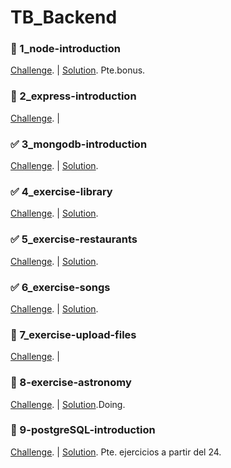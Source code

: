 # TB_Backend

### 👨 1_node-introduction
[Challenge](https://github.com/TommyTraddles/fs-pt2104-back/tree/master/node-introduction). | 
[Solution](https://github.com/TommyTraddles/TB_BK-Node-intro/blob/main/functions.js). Pte.bonus.

### 🧨 2_express-introduction
[Challenge](https://github.com/TheBridge-FullStackDeveloper/fs-pt2104-back/tree/master/express-introduction). | 

### ✅ 3_mongodb-introduction
[Challenge](https://github.com/TheBridge-FullStackDeveloper/fs-pt2104-back/blob/master/exercise-mongodb-queries/exercise.md). |
[Solution](https://github.com/TommyTraddles/TB_BK-Mongo-queries/blob/main/answers.md).

### ✅ 4_exercise-library
[Challenge](https://github.com/TheBridge-FullStackDeveloper/fs-pt2104-back/blob/master/mongoose/index.md). |
[Solution](https://github.com/TommyTraddles/TB_BK-Mongoose).

### ✅ 5_exercise-restaurants
[Challenge](https://github.com/TheBridge-FullStackDeveloper/fs-pt2104-back/tree/master/exercise-mongoose-restaurants). |
[Solution](https://github.com/TommyTraddles/TB_BK-Mongoose-restaurant).

### ✅ 6_exercise-songs
[Challenge](https://github.com/TheBridge-FullStackDeveloper/fs-pt2104-back/blob/master/exercise-mongoose-songs/index.md). | 
[Solution](https://github.com/TommyTraddles/TB_BK-Mongoose-songs).

### 🧨 7_exercise-upload-files
[Challenge](https://github.com/TheBridge-FullStackDeveloper/fs-pt2104-back/tree/master/exercise-upload-files). |

### 👨 8-exercise-astronomy
[Challenge](https://github.com/TheBridge-FullStackDeveloper/fs-pt2104-back/tree/master/exercise-astronomy). |
[Solution](https://github.com/TommyTraddles/TB_BK-Astronomy-exercise).Doing.

### 👨 9-postgreSQL-introduction
[Challenge](https://github.com/TheBridge-FullStackDeveloper/fs-pt2104-sql/blob/master/05-07-2021-postgres-introduction/README.md). |
[Solution](https://github.com/TommyTraddles/TB_BK_postgres-intro/blob/main/answers.sql). Pte. ejercicios a partir del 24.

